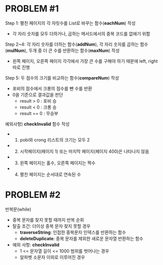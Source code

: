# PROBLEM #1

Step 1: 펼친 페이지의 각 자릿수를 List로 바꾸는 함수(**eachNum**) 작성 
- 각 자리 숫자를 모두 더하거나, 곱하는 메서드에서의 중복 코드를 없애기 위함

Step 2~4: 각 자리 숫자를 더하는 함수(**addNum**), 각 자리 숫자를 곱하는 함수(**mulNum**), 두개 중 더 큰 수를 반환하는 함수(**maxNum**) 작성
- 왼쪽 페이지, 오른쪽 페이지 각각에서 가장 큰 수를 구해야 하기 때문에 left, right 따로 진행

Step 5: 두 점수의 크기를 비교하는 함수(**compareNum**) 작성
- 포비의 점수에서 크롱의 점수를 뺀 수를 반환
- 0을 기준으로 결과값을 판단
  - result > 0 : 포비 승
  - result < 0 : 크롱 승
  - result == 0 : 무승부

예외사항) **checkInvalid** 함수 작성
- 1. pobi와 crong 리스트의 크기는 모두 2
- 2. 시작페이지(페이지 1) 또는 마지막 페이지(페이지 400)은 나타나지 않음
- 3. 왼쪽 페이지는 홀수, 오른쪽 페이지는 짝수
- 4. 펼친 페이지는 순서대로 연속된 수

# PROBLEM #2

반복문(while)
- 중복 문자를 찾지 못할 때까지 반복 순회
- 탈출 조건: 더이상 중복 문자 찾지 못할 경우
  - **traverseString**: 인접한 중복문자 인덱스를 반환하는 함수
  - **deleteDuplicate**: 중복 문자를 제외한 새로운 문자열 반환하는 함수
- 예외 사항: **checkInvalid**
  - 1 <= 문자열 길이 <= 1000 범위를 벗어나는 경우
  - 알파벳 소문자 이외로 이루어진 경우

